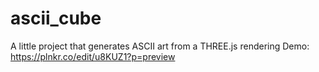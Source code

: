 # ascii_cube
A little project that generates ASCII art from a THREE.js rendering
Demo: https://plnkr.co/edit/u8KUZ1?p=preview
